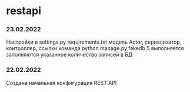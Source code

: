 # restapi
### 23.02.2022
Настройки в settings.py
requirements.txt
модель Actor, сериализатор, контроллер, ссылки
команда python manage.py fakedb 5 выполняется заполняются указанное количество записей в БД
### 22.02.2022
Создана начальная конфигурация REST API
